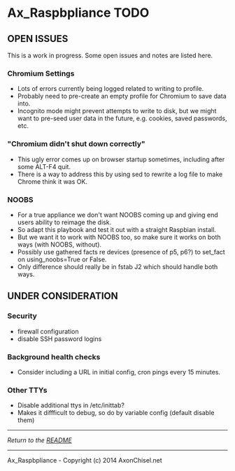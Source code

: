 
# Ax_Raspbpliance TODO


## OPEN ISSUES

This is a work in progress.  Some open issues and notes are listed here.


### Chromium Settings

  - Lots of errors currently being logged related to writing to profile.
  - Probably need to pre-create an empty profile for Chromium to save data into.
  - Incognito mode might prevent attempts to write to disk, but we might want to pre-seed user data in the future, e.g. cookies, saved passwords, etc.



### "Chromium didn't shut down correctly"

  - This ugly error comes up on browser startup sometimes, including after some ALT-F4 quit.
  - There is a way to address this by using sed to rewrite a log file to make Chrome think it was OK.



### NOOBS

  - For a true appliance we don't want NOOBS coming up and giving end users ability to reimage the disk.
  - So adapt this playbook and test it out with a straight Raspbian install.
  - But we want it to work with NOOBS too, so make sure it works on both ways (with NOOBS, without).
  - Possibly use gathered facts re devices (presence of p5, p6?) to set_fact on using_noobs=True or False.
  - Only difference should really be in fstab J2 which should handle both ways.





## UNDER CONSIDERATION


### Security

  - firewall configuration
  - disable SSH password logins


### Background health checks

  - Consider including a URL in initial config, cron pings every 15 minutes.


### Other TTYs

  - Disable additional ttys in /etc/inittab?
  - Makes it diffficult to debug, so do by variable config (default disable them)





------------------------------------------------------------------------------

*Return to the [README](../README.md)*

------------------------------------------------------------------------------

Ax_Raspbpliance - Copyright (c) 2014 AxonChisel.net
